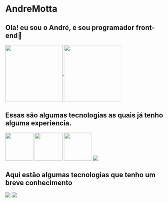 # AndreMotta
<h2>Ola! eu sou o André, e sou programador front-end🚀</h2>
<div>
  <a href="https://github.com/AndreMotta25">
    <img align="center" src="https://github-readme-stats.vercel.app/api?username=AndreMotta25&show_icons=true&theme=radical&count_private=true" height="180em"/>
    <img align="center" src="https://github-readme-stats.vercel.app/api/top-langs/?username=AndreMotta25&hide=php&theme=radical" height="180em"/>
  </a>
</div>
<!-- ![Anurag's GitHub stats]() -->
<!-- [![Top Langs]() -->
<div>
   <h2>Essas são algumas tecnologias as quais já tenho alguma experiencia.</h2>
   <img src="https://cdn.jsdelivr.net/gh/devicons/devicon/icons/figma/figma-original.svg" heigth='28px' width="88px"/>
   <img src="https://cdn.jsdelivr.net/gh/devicons/devicon/icons/html5/html5-original.svg" heigth='28px' width="88px"/>
   <img src="https://cdn.jsdelivr.net/gh/devicons/devicon/icons/javascript/javascript-original.svg" heigth='28px' width="88px" />   
   <img src="https://cdn.jsdelivr.net/gh/devicons/devicon/icons/css3/css3-original.svg" />
</div>
<div>
  <h2>Aqui estão algumas tecnologias que tenho um breve conhecimento</h2>
  <img src="https://img.shields.io/badge/MySQL-FFF?style=for-the-badge&logo=mysql&logoColor=black"> 
  <img src="https://img.shields.io/badge/PHP-777BB4?style=for-the-badge&logo=php&logoColor=white">
<!--   <img src="https://img.shields.io/badge/Steam-FFF?style=for-the-badge&logo=steam&logoColor=black"> -->
</div>
